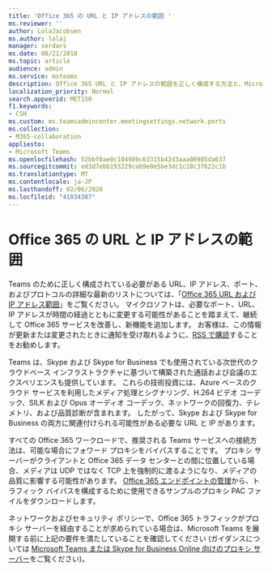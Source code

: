 ```yaml
---
title: 'Office 365 の URL と IP アドレスの範囲 '
ms.reviewer: ''
author: LolaJacobsen
ms.author: lolaj
manager: serdars
ms.date: 08/21/2018
ms.topic: article
audience: admin
ms.service: msteams
description: Office 365 URL と IP アドレスの範囲を正しく構成する方法と、Microsoft Teams サービスとの接続で利用可能な転送プロキシのバイパス方法と、ネットワークとセキュリティ ポリシーの要件について説明します。
localization_priority: Normal
search.appverid: MET150
f1.keywords:
- CSH
ms.custom: ms.teamsadmincenter.meetingsettings.network.ports
ms.collection:
- M365-collaboration
appliesto:
- Microsoft Teams
ms.openlocfilehash: 52bbf0ae0c104989c63315b42d3aaa08985da637
ms.sourcegitcommit: ed3d7ebb193229cab9e0e5be3dc1c28c3f622c1b
ms.translationtype: MT
ms.contentlocale: ja-JP
ms.lasthandoff: 02/06/2020
ms.locfileid: "41834387"
---
```

<a name="office-365-urls-and-ip-address-ranges"></a>Office 365 の URL と IP アドレスの範囲 
=====================================

Teams のために正しく構成されている必要がある URL、IP アドレス、ポート、およびプロトコルの詳細な最新のリストについては、「[Office 365 URL および IP アドレス範囲](https://docs.microsoft.com/office365/enterprise/urls-and-ip-address-ranges#skype-for-business-online-and-microsoft-teams)」をご覧ください。 マイクロソフトは、必要なポート、URL、IP アドレスが時間の経過とともに変更する可能性があることを踏まえて、継続して Office 365 サービスを改善し、新機能を追加します。 お客様は、この情報が更新または変更されたときに通知を受け取れるように、[RSS で購読](https://go.microsoft.com/fwlink/p/?linkid=236301)することをお勧めします。

Teams は、Skype および Skype for Business でも使用されている次世代のクラウドベース インフラストラクチャに基づいて構築された通話および会議のエクスペリエンスも提供しています。 これらの技術投資には、Azure ベースのクラウド サービスを利用したメディア処理とシグナリング、H.264 ビデオ コーデック、SILK および Opus オーディオ コーデック、ネットワークの回復力、テレメトリ、および品質診断が含まれます。 したがって、Skype および Skype for Business の両方に関連付けられる可能性がある必要な URL と IP があります。

すべての Office 365 ワークロードで、推奨される Teams サービスへの接続方法は、可能な場合にフォワード プロキシをバイパスすることです。 プロキシ サーバーがクライアントと Office 365 データ センターとの間に位置している場合、メディアは UDP ではなく TCP 上を強制的に渡るようになり、メディアの品質に影響する可能性があります。 [Office 365 エンドポイントの管理](https://support.office.com/article/99cab9d4-ef59-4207-9f2b-3728eb46bf9a)から、トラフィック バイパスを構成するために使用できるサンプルのプロキシ PAC ファイルをダウンロードします。

ネットワークおよびセキュリティ ポリシーで、Office 365 トラフィックがプロキシ サーバーを経由することが求められている場合は、Microsoft Teams を展開する前に上記の要件を満たしていることを確認してください (ガイダンスについては [Microsoft Teams または Skype for Business Online 向けのプロキシ サーバー](proxy-servers-for-skype-for-business-online.md)をご覧ください)。
